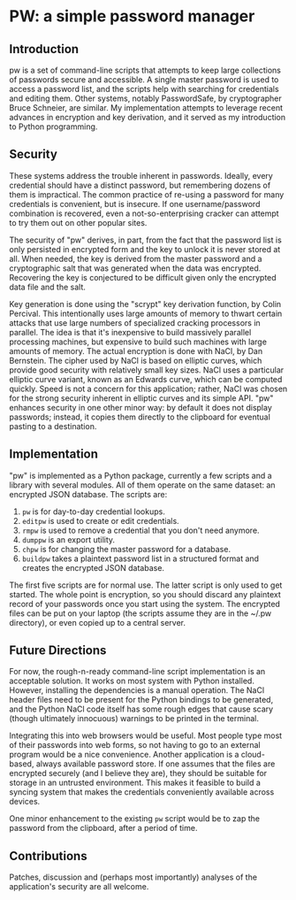 # PW: a simple password manager

## Introduction
pw is a set of command-line scripts that attempts to keep large collections of passwords secure and accessible. A single master password is used to access a password list, and the scripts help with searching for credentials and editing them. Other systems, notably PasswordSafe, by cryptographer Bruce Schneier, are similar. My implementation attempts to leverage recent advances in encryption and key derivation, and it served as my introduction to Python programming.

## Security
These systems address the trouble inherent in passwords. Ideally, every credential should have a distinct password, but remembering dozens of them is impractical. The common practice of re-using a password for many credentials is convenient, but is insecure. If one username/password combination is recovered, even a not-so-enterprising cracker can attempt to try them out on other popular sites.

The security of "pw" derives, in part, from the fact that the password list is only persisted in encrypted form and the key to unlock it is never stored at all. When needed, the key is derived from the master password and a cryptographic salt that was generated when the data was encrypted. Recovering the key is conjectured to be difficult given only the encrypted data file and the salt.

Key generation is done using the "scrypt" key derivation function, by Colin Percival. This intentionally uses large amounts of memory to thwart certain attacks that use large numbers of specialized cracking processors in parallel. The idea is that it's inexpensive to build massively parallel processing machines, but expensive to build such machines with large amounts of memory. The actual encryption is done with NaCl, by Dan Bernstein. The cipher used by NaCl is based on elliptic curves, which provide good security with relatively small key sizes. NaCl uses a particular elliptic curve variant, known as an Edwards curve, which can be computed quickly. Speed is not a concern for this application; rather, NaCl was chosen for the strong security inherent in elliptic curves and its simple API. "pw" enhances security in one other minor way: by default it does not display passwords; instead, it copies them directly to the clipboard for eventual pasting to a destination.

## Implementation
"pw" is implemented as a Python package, currently a few scripts and a library with several modules. All of them operate on the same dataset: an encrypted JSON database. The scripts are:

1. `pw` is for day-to-day credential lookups.
2. `editpw` is used to create or edit credentials.
3. `rmpw` is used to remove a credential that you don't need anymore.
4. `dumppw` is an export utility.
5. `chpw` is for changing the master password for a database.
6. `buildpw` takes a plaintext password list in a structured format and creates the encrypted JSON database.

The first five scripts are for normal use. The latter script is only used to get started. The whole point is encryption, so you should discard any plaintext record of your passwords once you start using the system.  The encrypted files can be put on your laptop (the scripts assume they are in the ~/.pw directory), or even copied up to a central server.

## Future Directions

For now, the rough-n-ready command-line script implementation is an acceptable solution. It works on most system with Python installed. However, installing the dependencies is a manual operation. The NaCl header files need to be present for the Python bindings to be generated, and the Python NaCl code itself has some rough edges that cause scary (though ultimately innocuous) warnings to be printed in the terminal. 

Integrating this into web browsers would be useful. Most people type most of their passwords into web forms, so not having to go to an external program would be a nice convenience. Another application is a cloud-based, always available password store. If one assumes that the files are encrypted securely (and I believe they are), they should be suitable for storage in an untrusted environment. This makes it feasible to build a syncing system that makes the credentials conveniently available across devices.

One minor enhancement to the existing `pw` script would be to zap the password from the clipboard, after a period of time.


## Contributions
Patches, discussion and (perhaps most importantly) analyses of the application's security are all welcome.


